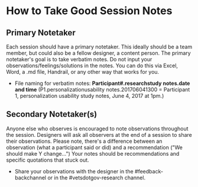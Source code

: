 # How to Take Good Session Notes

## Primary Notetaker
Each session should have a primary notetaker. This ideally should be a team member, but could also be a fellow designer, a content person. The primary notetaker's goal is to take verbatim notes. Do not input your observations/feelings/solutions in the notes. You can do this via Excel, Word, a .md file, Handrail, or any other way that works for you. 

- File naming for verbatim notes: **Participant#.researchstudy notes.date and time** (P1.personalizationusability notes.201706041300 = Participant 1, personalization usability study notes, June 4, 2017 at 1pm.)

## Secondary Notetaker(s)
Anyone else who observes is encouraged to note observations throughout the session. Designers will ask all observers at the end of a session to share their observations. Please note, there's a difference between an observation (what a participant said or did) and a recommendation ("We should make Y change...") Your notes should be recommendations and specific quotations that stuck out. 

- Share your observations with the designer in the #feedback-backchannel or in the #vetsdotgov-research channel. 
